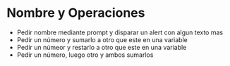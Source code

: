 # Nombre y Operaciones

* Pedir nombre mediante prompt y disparar un alert con algun texto mas
* Pedir un número y sumarlo a otro que este en una variable
* Pedir un númeor y restarlo a otro que este en una variable
* Pedir un número, luego otro y ambos sumarlos
